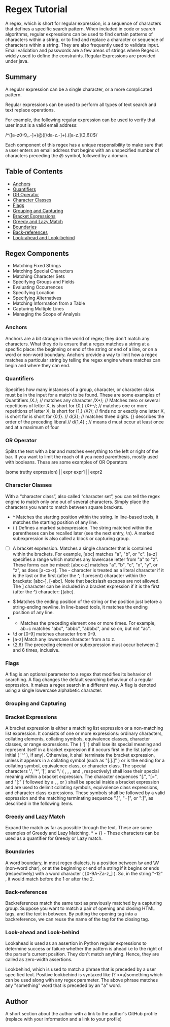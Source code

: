# Regex Tutorial

A regex, which is short for regular expression, is a sequence of characters that defines a specific search pattern. When included in code or search algorithms, regular expressions can be used to find certain patterns of characters within a string, or to find and replace a character or sequence of characters within a string. They are also frequently used to validate input.
Email validation and passwords are a few areas of strings where Regex is widely used to define the constraints. Regular Expressions are provided under java.


## Summary

A regular expression can be a single character, or a more complicated pattern.

Regular expressions can be used to perform all types of text search and text replace operations.

For example, the following regular expression can be used to verify that user input is a valid email address:

/^([a-z0-9_\.-]+)@([\da-z\.-]+)\.([a-z\.]{2,6})$/

Each component of this regex has a unique responsibility to make sure that a user enters an email address that begins with an unspecified number of characters preceding the @ symbol, followed by a domain.

## Table of Contents

- [Anchors](#anchors)
- [Quantifiers](#quantifiers)
- [OR Operator](#or-operator)
- [Character Classes](#character-classes)
- [Flags](#flags)
- [Grouping and Capturing](#grouping-and-capturing)
- [Bracket Expressions](#bracket-expressions)
- [Greedy and Lazy Match](#greedy-and-lazy-match)
- [Boundaries](#boundaries)
- [Back-references](#back-references)
- [Look-ahead and Look-behind](#look-ahead-and-look-behind)

## Regex Components
* Matching Fixed Strings
* Matching Special Characters
* Matching Character Sets
* Specifying Groups and Fields
* Evaluating Occurrences
* Specifying Location
* Specifying Alternatives
* Matching Information from a Table
* Capturing Multiple Lines
* Managing the Scope of Analysis

### Anchors
Anchors are a bit strange in the world of regex; they don't match any characters. What they do is ensure that a regex matches a string at a specific place: the beginning or end of the string or end of a line, or on a word or non-word boundary.
Anchors provide a way to limit how a regex matches a particular string by telling the regex engine where matches can begin and where they can end.

### Quantifiers
Specifies how many instances of a group, character, or character class must be in the input for a match to be found.
These are some examples of Quantifiers /X./; // matches any character /X*/; // Matches zero or several repetitions of letter X, is short for {0,} /X+-/; // matches one or more repetitions of letter X, is short for {1,} /X?/; // finds no or exactly one letter X, is short for is short for {0,1}. // d{3}; // matches three digits. {} describes the order of the preceding liberal // d{1,4} ; // means d must occur at least once and at a maximum of four

### OR Operator
Splits the text with a bar and matches everything to the left or right of the bar. If you want to limit the reach of it you need parenthesis, mostly used with booleans.
These are some examples of OR Operators

(some truthy expression) || expr expr1 || expr2

### Character Classes
With a “character class”, also called “character set”, you can tell the regex engine to match only one out of several characters. Simply place the characters you want to match between square brackets.
* ^	Matches the starting position within the string. In line-based tools, it matches the starting position of any line.
* ( )	Defines a marked subexpression. The string matched within the parentheses can be recalled later (see the next entry, \n). A marked subexpression is also called a block or capturing group.
* [ ]	A bracket expression. Matches a single character that is contained within the brackets. For example, [abc] matches "a", "b", or "c". [a-z] specifies a range which matches any lowercase letter from "a" to "z". These forms can be mixed: [abcx-z] matches "a", "b", "c", "x", "y", or "z", as does [a-cx-z].
The - character is treated as a literal character if it is the last or the first (after the ^, if present) character within the brackets: [abc-], [-abc]. Note that backslash escapes are not allowed. The ] character can be included in a bracket expression if it is the first (after the ^) character: []abc].
* $	Matches the ending position of the string or the position just before a string-ending newline. In line-based tools, it matches the ending position of any line.
* +	Matches the preceding element one or more times. For example, ab+c matches "abc", "abbc", "abbbc", and so on, but not "ac".
* \d or [0-9] matches character from 0-9.
* [a-z]	Match any lowercase character from a to z.
* {2,6} The preceding element or subexpression must occur between 2 and 6 times, inclusive.

### Flags
A flag is an optional parameter to a regex that modifies its behavior of searching. A flag changes the default searching behaviour of a regular expression. It makes a regex search in a different way. A flag is denoted using a single lowercase alphabetic character.

### Grouping and Capturing

### Bracket Expressions
A bracket expression is either a matching list expression or a non-matching list expression. It consists of one or more expressions: ordinary characters, collating elements, collating symbols, equivalence classes, character classes, or range expressions. The <right-square-bracket> ( ']' ) shall lose its special meaning and represent itself in a bracket expression if it occurs first in the list (after an initial <circumflex> ( '^' ), if any). Otherwise, it shall terminate the bracket expression, unless it appears in a collating symbol (such as "[.].]" ) or is the ending <right-square-bracket> for a collating symbol, equivalence class, or character class. The special characters '.', '*', '[', and '\\' ( <period>, <asterisk>, <left-square-bracket>, and <backslash>, respectively) shall lose their special meaning within a bracket expression.
The character sequences "[.", "[=", and "[:" ( <left-square-bracket> followed by a <period>, <equals-sign>, or <colon>) shall be special inside a bracket expression and are used to delimit collating symbols, equivalence class expressions, and character class expressions. These symbols shall be followed by a valid expression and the matching terminating sequence ".]", "=]", or ":]", as described in the following items.

### Greedy and Lazy Match
Expand the match as far as possible through the text.
These are some examples of Greedy and Lazy Matching. * + {} - These characters can be used as a quantifier for Greedy or Lazy match.

### Boundaries
A word boundary, in most regex dialects, is a position between \w and \W (non-word char), or at the beginning or end of a string if it begins or ends (respectively) with a word character ( [0-9A-Za-z_] ). So, in the string "-12" , it would match before the 1 or after the 2.

### Back-references
Backreferences match the same text as previously matched by a capturing group. Suppose you want to match a pair of opening and closing HTML tags, and the text in between. By putting the opening tag into a backreference, we can reuse the name of the tag for the closing tag. 

### Look-ahead and Look-behind

Lookahead is used as an assertion in Python regular expressions to determine success or failure whether the pattern is ahead i.e to the right of the parser's current position. They don't match anything. Hence, they are called as zero-width assertions.

Lookbehind, which is used to match a phrase that is preceded by a user specified text. Positive lookbehind is syntaxed like (? <=a)something which can be used along with any regex parameter. The above phrase matches any "something" word that is preceded by an "a" word.

## Author

A short section about the author with a link to the author's GitHub profile (replace with your information and a link to your profile)
